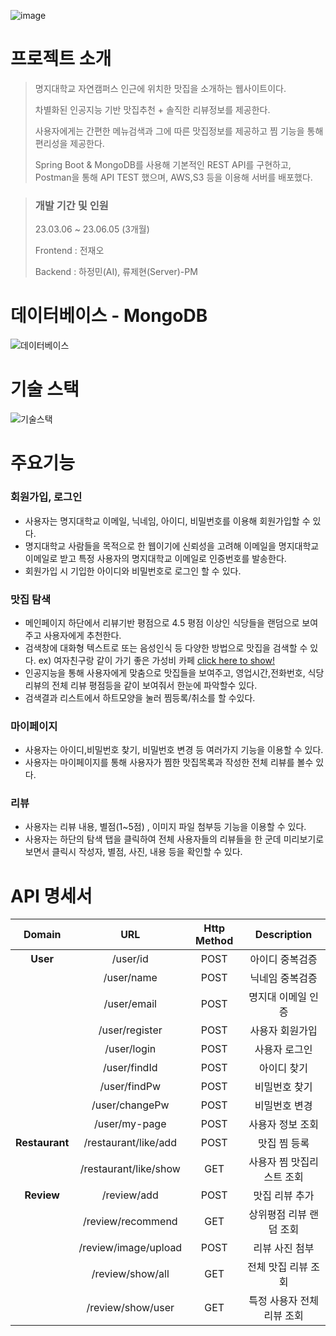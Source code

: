 ![image](https://github.com/ryu-jaehyun/Myongchelin_Guide/blob/master/images/%EB%AA%85%EC%8A%90%EB%9E%AD%EA%B0%80%EC%9D%B4%EB%93%9C%20%EB%A1%9C%EA%B3%A0.png?raw=true )









#  프로젝트 소개

> 명지대학교 자연캠퍼스 인근에 위치한 맛집을 소개하는 웹사이트이다.
>
> 차별화된 인공지능 기반 맛집추천 + 솔직한 리뷰정보를 제공한다.
>
> 사용자에게는 간편한 메뉴검색과 그에 따른 맛집정보를 제공하고 찜 기능을 통해 편리성을 제공한다. 
>
> Spring Boot & MongoDB를 사용해 기본적인 REST API를 구현하고, Postman을 통해 API TEST 했으며, AWS,S3 등을 이용해 서버를 배포했다.


> ###  개발 기간 및 인원
>
> 23.03.06 ~ 23.06.05 (3개월)
>
> Frontend  : 전재오
> 
> Backend  : 하정민(AI), 류제현(Server)-PM




# 데이터베이스 - MongoDB

![데이터베이스](https://github.com/ryu-jaehyun/Myongchelin_Guide/blob/master/images/mongo%20db%20structure.png?raw=true)

# 기술 스택

![기술스택](https://github.com/ryu-jaehyun/Myongchelin_Guide/blob/master/images/%EA%B8%B0%EC%88%A0%EC%8A%A4%ED%83%9D-%EB%AA%85%EC%8A%90%EB%9E%AD%EA%B0%80%EC%9D%B4%EB%93%9C.png?raw=true)

# 주요기능

###  회원가입, 로그인

+ 사용자는 명지대학교 이메일, 닉네임, 아이디, 비밀번호를 이용해 회원가입할 수 있다.
+ 명지대학교 사람들을 목적으로 한 웹이기에 신뢰성을 고려해 이메일을 명지대학교 이메일로 받고 특정 사용자의 명지대학교 이메일로 인증번호를 발송한다.
+ 회원가입 시 기입한 아이디와 비밀번호로 로그인 할 수 있다.

### 맛집 탐색

+ 메인페이지 하단에서 리뷰기반 평점으로 4.5 평점 이상인 식당들을 랜덤으로 보여주고 사용자에게 추천한다.
+ 검색창에 대화형 텍스트로 또는 음성인식 등 다양한 방법으로 맛집을 검색할 수 있다. ex) 여자친구랑 같이 가기 좋은 가성비 카페 [click here to show!](https://github.com/ryu-jaehyun/Myongchelin_Guide/blob/master/images/%EB%AA%85%EC%8A%90%EB%9E%AD%EA%B0%80%EC%9D%B4%EB%93%9C_%EA%B2%80%EC%83%89%EA%B2%B0%EA%B3%BC.png?raw=true)
+ 인공지능을 통해 사용자에게 맞춤으로 맛집들을 보여주고, 영업시간,전화번호, 식당리뷰의 전체 리뷰 평점등을 같이 보여줘서 한눈에 파악할수 있다.
+ 검색결과 리스트에서 하트모양을 눌러 찜등록/취소를 할 수있다.

###  마이페이지

+ 사용자는 아이디,비밀번호 찾기, 비밀번호 변경 등 여러가지 기능을 이용할 수 있다.
+ 사용자는 마이페이지를 통해 사용자가 찜한 맛집목록과 작성한 전체 리뷰를 볼수 있다.

###  리뷰

+ 사용자는 리뷰 내용, 별점(1~5점) , 이미지 파일 첨부등 기능을 이용할 수 있다.
+ 사용자는 하단의 탐색 탭을 클릭하여 전체 사용자들의 리뷰들을 한 군데 미리보기로 보면서 클릭시 작성자, 별점, 사진, 내용 등을 확인할 수 있다.

# API 명세서

|   **Domain**   |        **URL**        | **Http Method** |       **Description**      |
|:--------------:|:---------------------:|:---------------:|:--------------------------:|
|    **User**    |        /user/id       |       POST      |       아이디 중복검증      |
|                |       /user/name      |       POST      |       닉네임 중복검증      |
|                |      /user/email      |       POST      |     명지대 이메일 인증     |
|                |     /user/register    |       POST      |       사용자 회원가입      |
|                |      /user/login      |       POST      |        사용자 로그인       |
|                |      /user/findId     |       POST      |         아이디 찾기        |
|                |      /user/findPw     |       POST      |        비밀번호 찾기       |
|                |     /user/changePw    |       POST      |        비밀번호 변경       |
|                |     /user/my-page     |       POST      |      사용자 정보 조회      |
| **Restaurant** |  /restaurant/like/add |       POST      |        맛집 찜 등록        |
|                | /restaurant/like/show |       GET       |  사용자 찜 맛집리스트 조회 |
|   **Review**   |      /review/add      |       POST      |       맛집 리뷰 추가       |
|                |   /review/recommend   |       GET       |   상위평점 리뷰 랜덤 조회  |
|                |  /review/image/upload |       POST      |       리뷰 사진 첨부       |
|                |    /review/show/all   |       GET       |     전체 맛집 리뷰 조회    |
|                |   /review/show/user   |       GET       | 특정 사용자 전체 리뷰 조회 |

